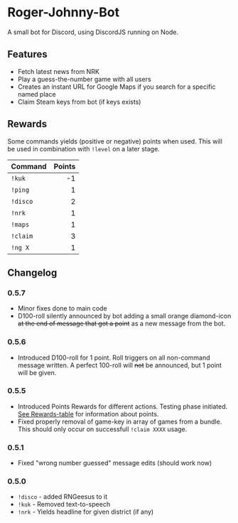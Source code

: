 # Roger-Johnny-Bot

A small bot for Discord, using DiscordJS running on Node.

## Features 

* Fetch latest news from NRK
* Play a guess-the-number game with all users
* Creates an instant URL for Google Maps if you search for a specific named place
* Claim Steam keys from bot (if keys exists)

## Rewards

Some commands yields (positive or negative) points when used. This will be used in combination with `!level` on a later stage.

| Command		| Points |
| ------------- | -----: |
| `!kuk`		| -1	 |
| `!ping`		| 1		 |
| `!disco`		| 2		 |
| `!nrk` 		| 1		 |
| `!maps` 		| 1		 |
| `!claim`		| 3		 |
| `!ng X` 		| 1		 |

## Changelog

### 0.5.7
* Minor fixes done to main code
* D100-roll silently announced by bot adding a small orange diamond-icon ~~at the end of message that got a point~~ as a new message from the bot.

### 0.5.6
* Introduced D100-roll for 1 point. Roll triggers on all non-command message written. A perfect 100-roll will ~~not~~ be announced, but 1 point will be given.

### 0.5.5
* Introduced Points Rewards for different actions. Testing phase initiated. [See Rewards-table](#rewards) for information about points.
* Fixed properly removal of game-key in array of games from a bundle. This should only occur on successfull `!claim XXXX` usage.

### 0.5.1
* Fixed "wrong number guessed" message edits (should work now)

### 0.5.0
* `!disco` - added RNGeesus to it
* `!kuk` - Removed text-to-speech
* `!nrk` - Yields headline for given district (if any)